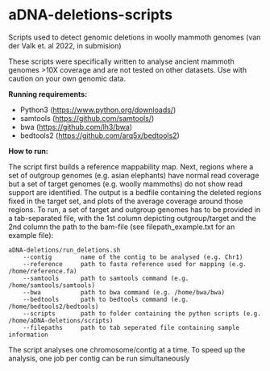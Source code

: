 # aDNA-deletions-scripts
Scripts used to detect genomic deletions in woolly mammoth genomes (van der Valk et. al 2022, in submision)

These scripts were specifically written to analyse ancient mammoth genomes >10X coverage and are not tested on other datasets. Use with caution on your own genomic data.

**Running requirements:**
  - Python3 (https://www.python.org/downloads/)
  - samtools (https://github.com/samtools/)
  - bwa (https://github.com/lh3/bwa)
  - bedtools2 (https://github.com/arq5x/bedtools2)

**How to run:**

The script first builds a reference mappability map. Next, regions where a set of outgroup genomes (e.g. asian elephants) have normal read coverage but a set of target genomes (e.g. woolly mammoths) do not show read support are identified. The output is a bedfile containing the deleted regions fixed in the target set, and plots of the average coverage around those regions. To run, a set of target and outgroup genomes has to be provided in a tab-separated file, with the 1st column depicting outgroup/target and the 2nd column the path to the bam-file (see filepath_example.txt for an example file):

```
aDNA-deletions/run_deletions.sh
    --contig        name of the contig to be analysed (e.g. Chr1)
    --reference     path to fasta reference used for mapping (e.g. /home/reference.fa)
    --samtools      path to samtools command (e.g. /home/samtools/samtools)
    --bwa           path to bwa command (e.g. /home/bwa/bwa)
    --bedtools      path to bedtools command (e.g. /home/bedtools2/bedtools)
    --scripts       path to folder containing the python scripts (e.g. /home/aDNA-deletions/scripts)
    --filepaths     path to tab seperated file containing sample information
  ```
  
  The script analyses one chromosome/contig at a time. To speed up the analysis, one job per contig can be run simultaneously
